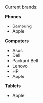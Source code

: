 Current brands:
	
**Phones**

* Samsung
* Apple

**Computers**

* Asus
* Dell
* Packard Bell
* Lenovo
* HP
* Apple

**Tablets**

* Apple